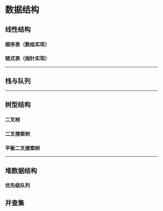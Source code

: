 # 数据结构

## 线性结构

### 顺序表（数组实现）

### 链式表（指针实现）

---

## 栈与队列

---

## 树型结构

### 二叉树

### 二叉搜索树

### 平衡二叉搜索树

---
## 堆数据结构

### 优先级队列

## 并查集
